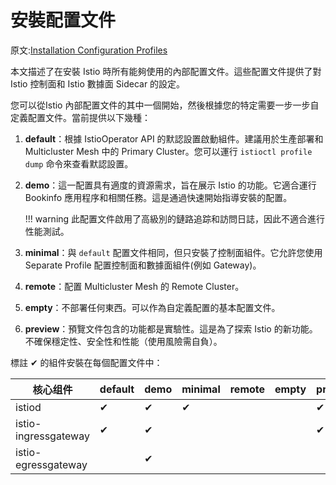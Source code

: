 # 安裝配置文件

原文:[Installation Configuration Profiles](https://istio.io/latest/docs/setup/additional-setup/config-profiles/)

本文描述了在安裝 Istio 時所有能夠使用的內部配置文件。這些配置文件提供了對 Istio 控制面和 Istio 數據面 Sidecar 的設定。

您可以從Istio 內部配置文件的其中一個開始，然後根據您的特定需要一步一步自定義配置文件。當前提供以下幾種：

1. **default**：根據 IstioOperator API 的默認設置啟動組件。建議用於生產部署和 Multicluster Mesh 中的 Primary Cluster。您可以運行 `istioctl profile dump` 命令來查看默認設置。

2. **demo**：這一配置具有適度的資源需求，旨在展示 Istio 的功能。它適合運行 Bookinfo 應用程序和相關任務。這是通過快速開始指導安裝的配置。

    !!! warning
            此配置文件啟用了高級別的鏈路追踪和訪問日誌，因此不適合進行性能測試。

3. **minimal**：與 `default` 配置文件相同，但只安裝了控制面組件。它允許您使用 Separate Profile 配置控制面和數據面組件(例如 Gateway)。

4. **remote**：配置 Multicluster Mesh 的 Remote Cluster。

5. **empty**：不部署任何東西。可以作為自定義配置的基本配置文件。

6. **preview**：預覽文件包含的功能都是實驗性。這是為了探索 Istio 的新功能。不確保穩定性、安全性和性能（使用風險需自負）。

標註 ✔ 的組件安裝在每個配置文件中：

|核心组件              |default|demo   |minimal	    |remote|empty  |preview|
|---------------------|-------|-------|-----------|-------|-------|-------|
|istiod               |✔	  |✔      |✔   	      |       |       |✔      |
|istio-ingressgateway |✔      |✔      |   	      |       |       |✔      |
|istio-egressgateway  |       |✔      |           |       |       |       |



